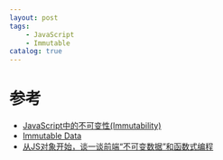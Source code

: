 ```yaml
---
layout: post
tags: 
    - JavaScript
    - Immutable
catalog: true
---
```



# 参考
- [JavaScript中的不可变性(Immutability)](https://segmentfault.com/a/1190000004906518)
- [Immutable Data](https://github.com/camsong/blog/issues/3)
- [从JS对象开始，谈一谈前端“不可变数据”和函数式编程](https://juejin.im/post/58d0ff6f1b69e6006b8fd4e9)